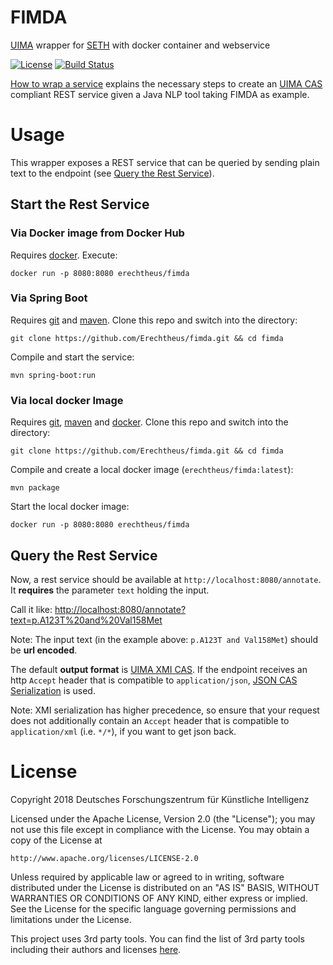 # FIMDA
[UIMA](https://uima.apache.org/) wrapper for [SETH](http://rockt.github.io/SETH/) with docker container and webservice

[![License](https://img.shields.io/badge/License-Apache%202.0-blue.svg)](https://opensource.org/licenses/Apache-2.0)
[![Build Status](https://travis-ci.org/Erechtheus/fimda.svg?branch=master)](https://travis-ci.org/Erechtheus/fimda)

[How to wrap a service](/HOW-TO-WRAP-A-SERVICE.md) explains the necessary steps to create an 
[UIMA CAS]((https://uima.apache.org/d/uimaj-3.0.0/references.html#ugr.ref.cas) ) compliant REST service given a Java 
NLP tool taking FIMDA as example.

# Usage

This wrapper exposes a REST service that can be queried by sending plain text to the endpoint (see [Query the Rest Service](#query-the-rest-service)).

## Start the Rest Service

### Via Docker image from Docker Hub

Requires [docker](https://docs.docker.com/). Execute:

`docker run -p 8080:8080 erechtheus/fimda`

### Via Spring Boot

Requires [git](https://git-scm.com/) and [maven](https://maven.apache.org/index.html). Clone this repo and switch into the directory:

`git clone https://github.com/Erechtheus/fimda.git && cd fimda`

Compile and start the service:

`mvn spring-boot:run`

### Via local docker Image

Requires [git](https://git-scm.com/), [maven](https://maven.apache.org/index.html) and [docker](https://docs.docker.com/). Clone this repo and switch into the directory:

`git clone https://github.com/Erechtheus/fimda.git && cd fimda`

Compile and create a local docker image (`erechtheus/fimda:latest`):

`mvn package`

Start the local docker image:

`docker run -p 8080:8080 erechtheus/fimda`

## Query the Rest Service

Now, a rest service should be available at `http://localhost:8080/annotate`. It **requires** the parameter `text` holding the input.

Call it like: [http://localhost:8080/annotate?text=p.A123T%20and%20Val158Met](http://localhost:8080/annotate?text=p.A123T%20and%20Val158Met)

Note: The input text (in the example above: `p.A123T and Val158Met`) should be **url encoded**.

The default **output format** is [UIMA XMI CAS](https://uima.apache.org/d/uimaj-3.0.0/references.html#ugr.ref.xmi). 
If the endpoint receives an http `Accept` header that is compatible to `application/json`, 
[JSON CAS Serialization](https://uima.apache.org/d/uimaj-3.0.0/references.html#ugr.ref.json) is used.

Note: XMI serialization has higher precedence, so ensure that your request does not additionally contain an `Accept` header 
that is compatible to `application/xml` (i.e. `*/*`), if you want to get json back.


# License

Copyright 2018 Deutsches Forschungszentrum für Künstliche Intelligenz

Licensed under the Apache License, Version 2.0 (the "License");
you may not use this file except in compliance with the License.
You may obtain a copy of the License at

    http://www.apache.org/licenses/LICENSE-2.0

Unless required by applicable law or agreed to in writing, software
distributed under the License is distributed on an "AS IS" BASIS,
WITHOUT WARRANTIES OR CONDITIONS OF ANY KIND, either express or implied.
See the License for the specific language governing permissions and
limitations under the License.

This project uses 3rd party tools. You can find the list of 3rd party tools including their authors and licenses [here](THIRD-PARTY.txt).



